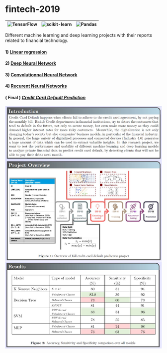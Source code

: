 # fintech-2019
|![TensorFlow](https://img.shields.io/badge/TensorFlow-%23FF6F00.svg?style=for-the-badge&logo=TensorFlow&logoColor=white)|![scikit-learn](https://img.shields.io/badge/scikit--learn-%23F7931E.svg?style=for-the-badge&logo=scikit-learn&logoColor=white)|![Pandas](https://img.shields.io/badge/pandas-%23150458.svg?style=for-the-badge&logo=pandas&logoColor=white)|
|:---:|:---:|:--:|

Different machine learning and deep learning projects with their reports related to financial technology.


#### 1) [Linear regression](linear_regression)
#### 2) [Deep Neural Network](dnn)
#### 3) [Convolutionnal Neural Network](cnn)
#### 4) [Recurent Neural Networks](linear_regression)

#### ( Final ) [_Credit Card Default Prediction_](final_credit_cart_default_detection/final_poster.pdf)

![TensorFlow](ccdf.JPG)
![TensorFlow](ccdf2.JPG)